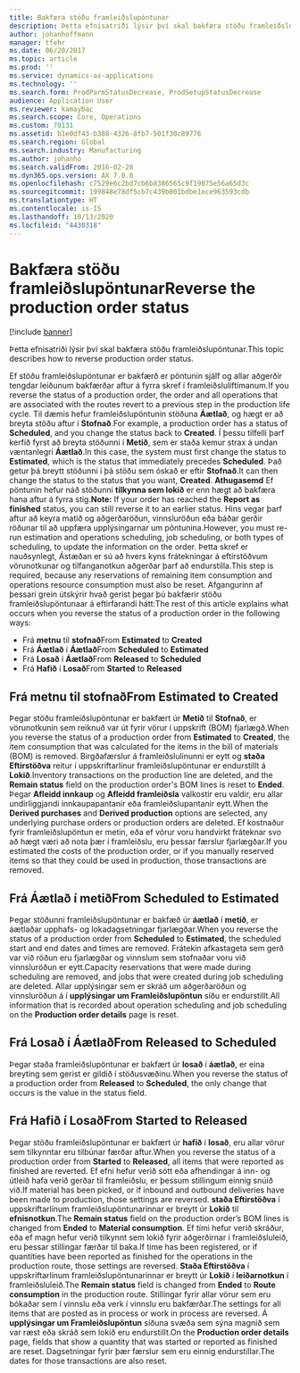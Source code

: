 ```yaml
---
title: Bakfæra stöðu framleiðslupöntunar
description: Þetta efnisatriði lýsir því skal bakfæra stöðu framleiðslupöntunar.
author: johanhoffmann
manager: tfehr
ms.date: 06/20/2017
ms.topic: article
ms.prod: ''
ms.service: dynamics-ax-applications
ms.technology: ''
ms.search.form: ProdParmStatusDecrease, ProdSetupStatusDecrease
audience: Application User
ms.reviewer: kamaybac
ms.search.scope: Core, Operations
ms.custom: 70131
ms.assetid: b1e0df43-b388-4326-8fb7-501f30c89776
ms.search.region: Global
ms.search.industry: Manufacturing
ms.author: johanho
ms.search.validFrom: 2016-02-28
ms.dyn365.ops.version: AX 7.0.0
ms.openlocfilehash: c7529e6c2bd7cb6b8386565c9f19075e56a65d3c
ms.sourcegitcommit: 199848e78df5cb7c439b001bdbe1ece963593cdb
ms.translationtype: HT
ms.contentlocale: is-IS
ms.lasthandoff: 10/13/2020
ms.locfileid: "4430318"
---
```

# <a name="reverse-the-production-order-status"></a><span data-ttu-id="ea853-103">Bakfæra stöðu framleiðslupöntunar</span><span class="sxs-lookup"><span data-stu-id="ea853-103">Reverse the production order status</span></span>

[!include [banner](../includes/banner.md)]

<span data-ttu-id="ea853-104">Þetta efnisatriði lýsir því skal bakfæra stöðu framleiðslupöntunar.</span><span class="sxs-lookup"><span data-stu-id="ea853-104">This topic describes how to reverse production order status.</span></span> 

<span data-ttu-id="ea853-105">Ef stöðu framleiðslupöntunar er bakfærð er pöntunin sjálf og allar aðgerðir tengdar leiðunum bakfærðar aftur á fyrra skref í framleiðslulíftímanum.</span><span class="sxs-lookup"><span data-stu-id="ea853-105">If you reverse the status of a production order, the order and all operations that are associated with the routes revert to a previous step in the production life cycle.</span></span> <span data-ttu-id="ea853-106">Til dæmis hefur framleiðslupöntunin stöðuna **Áætlað**, og hægt er að breyta stöðu aftur í **Stofnað**.</span><span class="sxs-lookup"><span data-stu-id="ea853-106">For example, a production order has a status of **Scheduled**, and you change the status back to **Created**.</span></span> <span data-ttu-id="ea853-107">Í þessu tilfelli þarf kerfið fyrst að breyta stöðunni í **Metið**, sem er staða kemur strax á undan væntanlegri **Áætlað**.</span><span class="sxs-lookup"><span data-stu-id="ea853-107">In this case, the system must first change the status to **Estimated**, which is the status that immediately precedes **Scheduled**.</span></span> <span data-ttu-id="ea853-108">Það getur þá breytt stöðunni í þá stöðu sem óskað er eftir **Stofnað**.</span><span class="sxs-lookup"><span data-stu-id="ea853-108">It can then change the status to the status that you want, **Created**.</span></span> <span data-ttu-id="ea853-109">**Athugasemd** Ef pöntunin hefur náð stöðunni **tilkynna sem lokið** er enn hægt að bakfæra hana aftur á fyrra stig.</span><span class="sxs-lookup"><span data-stu-id="ea853-109">**Note:** If your order has reached the **Report as finished** status, you can still reverse it to an earlier status.</span></span> <span data-ttu-id="ea853-110">Hins vegar þarf aftur að keyra matið og aðgerðaröðun, vinnsluröðun eða báðar gerðir röðunar til að uppfæra upplýsingarnar um pöntunina.</span><span class="sxs-lookup"><span data-stu-id="ea853-110">However, you must re-run estimation and operations scheduling, job scheduling, or both types of scheduling, to update the information on the order.</span></span> <span data-ttu-id="ea853-111">Þetta skref er nauðsynlegt, Ástæðan er sú að hvers kyns frátekningar á eftirstöðvum vörunotkunar og tilfanganotkun aðgerðar þarf að endurstilla.</span><span class="sxs-lookup"><span data-stu-id="ea853-111">This step is required, because any reservations of remaining item consumption and operations resource consumption must also be reset.</span></span> <span data-ttu-id="ea853-112">Afgangurinn af þessari grein útskýrir hvað gerist þegar þú bakfærir stöðu framleiðslupöntunaar á eftirfarandi hátt:</span><span class="sxs-lookup"><span data-stu-id="ea853-112">The rest of this article explains what occurs when you reverse the status of a production order in the following ways:</span></span>

-   <span data-ttu-id="ea853-113">Frá **metnu** til **stofnað**</span><span class="sxs-lookup"><span data-stu-id="ea853-113">From **Estimated** to **Created**</span></span>
-   <span data-ttu-id="ea853-114">Frá **Áætlað** í **Áætlað**</span><span class="sxs-lookup"><span data-stu-id="ea853-114">From **Scheduled** to **Estimated**</span></span>
-   <span data-ttu-id="ea853-115">Frá **Losað** í **Áætlað**</span><span class="sxs-lookup"><span data-stu-id="ea853-115">From **Released** to **Scheduled**</span></span>
-   <span data-ttu-id="ea853-116">Frá **Hafið** í **Losað**</span><span class="sxs-lookup"><span data-stu-id="ea853-116">From **Started** to **Released**</span></span>

## <a name="from-estimated-to-created"></a><span data-ttu-id="ea853-117">Frá metnu til stofnað</span><span class="sxs-lookup"><span data-stu-id="ea853-117">From Estimated to Created</span></span>
<span data-ttu-id="ea853-118">Þegar stöðu framleiðslupöntunar er bakfært úr **Metið** til **Stofnað**, er vörunotkunin sem reiknuð var út fyrir vörur í uppskrift (BOM) fjarlægð.</span><span class="sxs-lookup"><span data-stu-id="ea853-118">When you reverse the status of a production order from **Estimated** to **Created**, the item consumption that was calculated for the items in the bill of materials (BOM) is removed.</span></span> <span data-ttu-id="ea853-119">Birgðafærslur á framleiðslulínunni er eytt og **staða Eftirstöðva** reitur í uppskriftarlínur framleiðslupöntunar er endurstillt á **Lokið**.</span><span class="sxs-lookup"><span data-stu-id="ea853-119">Inventory transactions on the production line are deleted, and the **Remain status** field on the production order's BOM lines is reset to **Ended**.</span></span> <span data-ttu-id="ea853-120">Þegar **Afleidd innkaup** og **Afleidd framleiðsla** valkostir eru valdir, eru allar undirliggjandi innkaupapantanir eða framleiðslupantanir eytt.</span><span class="sxs-lookup"><span data-stu-id="ea853-120">When the **Derived purchases** and **Derived production** options are selected, any underlying purchase orders or production orders are deleted.</span></span> <span data-ttu-id="ea853-121">Ef kostnaður fyrir framleiðslupöntun er metin, eða ef vörur voru handvirkt fráteknar svo að hægt væri að nota þær í framleiðslu, eru þessar færslur fjarlægðar.</span><span class="sxs-lookup"><span data-stu-id="ea853-121">If you estimated the costs of the production order, or if you manually reserved items so that they could be used in production, those transactions are removed.</span></span>

## <a name="from-scheduled-to-estimated"></a><span data-ttu-id="ea853-122">Frá Áætlað í metið</span><span class="sxs-lookup"><span data-stu-id="ea853-122">From Scheduled to Estimated</span></span>
<span data-ttu-id="ea853-123">Þegar stöðunni framleiðslupöntunar er bakfæð úr **áætlað** í **metið**, er áætlaðar upphafs- og lokadagsetningar fjarlægðar.</span><span class="sxs-lookup"><span data-stu-id="ea853-123">When you reverse the status of a production order from **Scheduled** to **Estimated**, the scheduled start and end dates and times are removed.</span></span> <span data-ttu-id="ea853-124">Frátekin afkastageta sem gerð var við röðun eru fjarlægðar og vinnslum sem stofnaðar voru við vinnsluröðun er eytt.</span><span class="sxs-lookup"><span data-stu-id="ea853-124">Capacity reservations that were made during scheduling are removed, and jobs that were created during job scheduling are deleted.</span></span> <span data-ttu-id="ea853-125">Allar upplýsingar sem er skráð um aðgerðaröðun og vinnsluröðun á í **upplýsingar um Framleiðslupöntun** síðu er endurstillt.</span><span class="sxs-lookup"><span data-stu-id="ea853-125">All information that is recorded about operation scheduling and job scheduling on the **Production order details** page is reset.</span></span>

## <a name="from-released-to-scheduled"></a><span data-ttu-id="ea853-126">Frá Losað í Áætlað</span><span class="sxs-lookup"><span data-stu-id="ea853-126">From Released to Scheduled</span></span>
<span data-ttu-id="ea853-127">Þegar staða framleiðslupöntunar er bakfært úr **losað** í **áætlað**, er eina breyting sem gerist er gildið í stöðusvæðinu.</span><span class="sxs-lookup"><span data-stu-id="ea853-127">When you reverse the status of a production order from **Released** to **Scheduled**, the only change that occurs is the value in the status field.</span></span>

## <a name="from-started-to-released"></a><span data-ttu-id="ea853-128">Frá Hafið í Losað</span><span class="sxs-lookup"><span data-stu-id="ea853-128">From Started to Released</span></span>
<span data-ttu-id="ea853-129">Þegar stöðu framleiðslupöntunar er bakfært úr **hafið** í **losað**, eru allar vörur sem tilkynntar eru tilbúnar færðar aftur.</span><span class="sxs-lookup"><span data-stu-id="ea853-129">When you reverse the status of a production order from **Started** to **Released**, all items that were reported as finished are reverted.</span></span> <span data-ttu-id="ea853-130">Ef efni hefur verið sótt eða afhendingar á inn- og útleið hafa verið gerðar til framleiðslu, er þessum stillingum einnig snúið við.</span><span class="sxs-lookup"><span data-stu-id="ea853-130">If material has been picked, or if inbound and outbound deliveries have been made to production, those settings are reversed.</span></span> <span data-ttu-id="ea853-131">**staða Eftirstöðva** í uppskriftarlínum framleiðslupöntunarinnar er breytt úr **Lokið** til **efnisnotkun**.</span><span class="sxs-lookup"><span data-stu-id="ea853-131">The **Remain status** field on the production order’s BOM lines is changed from **Ended** to **Material consumption**.</span></span> <span data-ttu-id="ea853-132">Ef tími hefur verið skráður, eða ef magn hefur verið tilkynnt sem lokið fyrir aðgerðirnar í framleiðsluleið, eru þessar stillingar færðar til baka.</span><span class="sxs-lookup"><span data-stu-id="ea853-132">If time has been registered, or if quantities have been reported as finished for the operations in the production route, those settings are reversed.</span></span> <span data-ttu-id="ea853-133">**Staða Eftirstöðva** í uppskriftarlínum framleiðslupöntunarinnar er breytt úr **Lokið** í **leiðarnotkun** í framleiðsluleið.</span><span class="sxs-lookup"><span data-stu-id="ea853-133">The **Remain status** field is changed from **Ended** to **Route consumption** in the production route.</span></span> <span data-ttu-id="ea853-134">Stillingar fyrir allar vörur sem eru bókaðar sem í vinnslu eða verk í vinnslu eru bakfærðar.</span><span class="sxs-lookup"><span data-stu-id="ea853-134">The settings for all items that are posted as in process or work in process are reversed.</span></span> <span data-ttu-id="ea853-135">Á **upplýsingar um Framleiðslupöntun** síðuna svæða sem sýna magnið sem var ræst eða skráð sem lokið eru endurstillt.</span><span class="sxs-lookup"><span data-stu-id="ea853-135">On the **Production order details** page, fields that show a quantity that was started or reported as finished are reset.</span></span> <span data-ttu-id="ea853-136">Dagsetningar fyrir þær færslur sem eru einnig endurstillar.</span><span class="sxs-lookup"><span data-stu-id="ea853-136">The dates for those transactions are also reset.</span></span>



